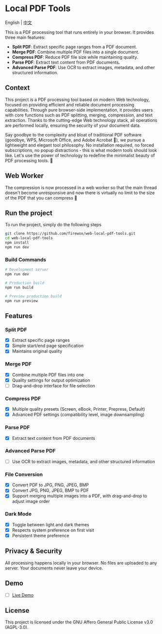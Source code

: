 # Local PDF Tools

English | [中文](README_CN.md)

This is a PDF processing tool that runs entirely in your browser. It provides three main features:
- **Split PDF**: Extract specific page ranges from a PDF document.
- **Merge PDF**: Combine multiple PDF files into a single document.
- **Compress PDF**: Reduce PDF file size while maintaining quality.
- **Parse PDF**: Extract text content from PDF documents.
- **Advanced Parse PDF**: Use OCR to extract images, metadata, and other structured information.

## Context

This project is a PDF processing tool based on modern Web technology, focused on providing efficient and reliable document processing capabilities. Through pure browser-side implementation, it provides users with core functions such as PDF splitting, merging, compression, and text extraction. Thanks to the cutting-edge Web technology stack, all operations are performed locally, ensuring the security of your document data.

Say goodbye to the complexity and bloat of traditional PDF software (goodbye, WPS, Microsoft Office, and Adobe Acrobat 👋), we pursue a lightweight and elegant tool philosophy. No installation required, no forced subscriptions, no popup distractions - this is what modern tools should look like. Let's use the power of technology to redefine the minimalist beauty of PDF processing tools. 🚀

## Web Worker

The compression is now processed in a web worker so that the main thread doesn't become unresponsive and now there is virtually no limit to the size of the PDF that you can compress :tada:

## Run the project

To run the project, simply do the following steps

```bash
git clone https://github.com/firewox/web-local-pdf-tools.git
cd web-local-pdf-tools
npm install
npm run dev
```

### Build Commands

```bash
# Development server
npm run dev

# Production build
npm run build

# Preview production build
npm run preview
```

## Features

### Split PDF
- [x] Extract specific page ranges
- [x] Simple start/end page specification
- [x] Maintains original quality

### Merge PDF
- [x] Combine multiple PDF files into one
- [x] Quality settings for output optimization
- [ ] Drag-and-drop interface for file selection

### Compress PDF
- [x] Multiple quality presets (Screen, eBook, Printer, Prepress, Default)
- [x] Advanced PDF settings (compatibility level, image downsampling)

### Parse PDF
- [x] Extract text content from PDF documents

### Advanced Parse PDF
- [ ] Use OCR to extract images, metadata, and other structured information

### File Conversion
- [x] Convert PDF to JPG, PNG, JPEG, BMP
- [x] Convert JPG, PNG, JPEG, BMP to PDF
- [x] Support merging multiple images into a PDF, with drag-and-drop to adjust image order

### Dark Mode
- [x] Toggle between light and dark themes
- [x] Respects system preference on first visit
- [x] Persistent theme preference

## Privacy & Security

All processing happens locally in your browser. No files are uploaded to any server. Your documents never leave your device.

## Demo

- [ ] [Live Demo](https://firewox.github.io/local-pdf-tools/)

## License

This project is licensed under the GNU Affero General Public License v3.0 (AGPL-3.0).
